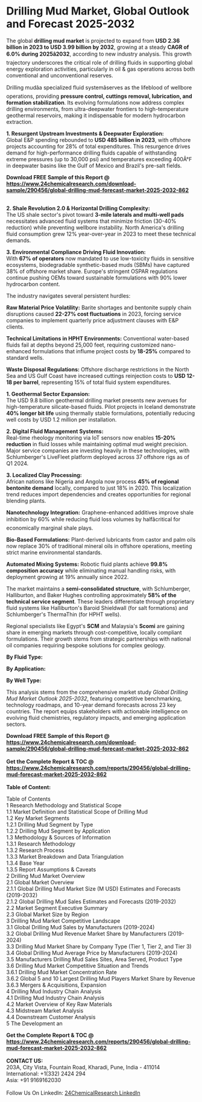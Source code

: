 <h1>Drilling Mud Market, Global Outlook and Forecast 2025-2032</h1><p>The global <strong>drilling mud market</strong> is projected to expand from <strong>USD 2.36 billion in 2023 to USD 3.99 billion by 2032</strong>, growing at a steady <strong>CAGR of 6.0% during 2025â2032</strong>, according to new industry analysis. This growth trajectory underscores the critical role of drilling fluids in supporting global energy exploration activities, particularly in oil &amp; gas operations across both conventional and unconventional reserves.</p><p>Drilling mudâa specialized fluid systemâserves as the lifeblood of wellbore operations, providing <strong>pressure control, cuttings removal, lubrication, and formation stabilization</strong>. Its evolving formulations now address complex drilling environments, from ultra-deepwater frontiers to high-temperature geothermal reservoirs, making it indispensable for modern hydrocarbon extraction.</p><p><strong>1. Resurgent Upstream Investments &amp; Deepwater Exploration:</strong><br>
Global E&amp;P spending rebounded to <strong>USD 485 billion in 2023</strong>, with offshore projects accounting for 28% of total expenditures. This resurgence drives demand for high-performance drilling fluids capable of withstanding extreme pressures (up to 30,000 psi) and temperatures exceeding 400Â°F in deepwater basins like the Gulf of Mexico and Brazil's pre-salt fields.</p><div><b>Download FREE Sample of this Report @ 
            <a href="https://www.24chemicalresearch.com/download-sample/290456/global-drilling-mud-forecast-market-2025-2032-862">
            https://www.24chemicalresearch.com/download-sample/290456/global-drilling-mud-forecast-market-2025-2032-862</a></b></div><br><p><strong>2. Shale Revolution 2.0 &amp; Horizontal Drilling Complexity:</strong><br>
The US shale sector's pivot toward <strong>3-mile laterals and multi-well pads</strong> necessitates advanced fluid systems that minimize friction (30-40% reduction) while preventing wellbore instability. North America's drilling fluid consumption grew 12% year-over-year in 2023 to meet these technical demands.</p><p><strong>3. Environmental Compliance Driving Fluid Innovation:</strong><br>
With <strong>67% of operators</strong> now mandated to use low-toxicity fluids in sensitive ecosystems, biodegradable synthetic-based muds (SBMs) have captured 38% of offshore market share. Europe's stringent OSPAR regulations continue pushing OEMs toward sustainable formulations with 90% lower hydrocarbon content.</p><p>The industry navigates several persistent hurdles:</p><p><strong>Raw Material Price Volatility:</strong> Barite shortages and bentonite supply chain disruptions caused <strong>22-27% cost fluctuations</strong> in 2023, forcing service companies to implement quarterly price adjustment clauses with E&amp;P clients.</p><p><strong>Technical Limitations in HPHT Environments:</strong> Conventional water-based fluids fail at depths beyond 25,000 feet, requiring customized nano-enhanced formulations that influme project costs by <strong>18-25%</strong> compared to standard wells.</p><p><strong>Waste Disposal Regulations:</strong> Offshore discharge restrictions in the North Sea and US Gulf Coast have increased cuttings reinjection costs to <strong>USD 12-18 per barrel</strong>, representing 15% of total fluid system expenditures.</p><p><strong>1. Geothermal Sector Expansion:</strong><br>
The USD 9.8 billion geothermal drilling market presents new avenues for high-temperature silicate-based fluids. Pilot projects in Iceland demonstrate <strong>40% longer bit life</strong> using thermally stable formulations, potentially reducing well costs by USD 1.2 million per installation.</p><p><strong>2. Digital Fluid Management Systems:</strong><br>
Real-time rheology monitoring via IoT sensors now enables <strong>15-20% reduction</strong> in fluid losses while maintaining optimal mud weight precision. Major service companies are investing heavily in these technologies, with Schlumberger's LiveFleet platform deployed across 37 offshore rigs as of Q1 2024.</p><p><strong>3. Localized Clay Processing:</strong><br>
African nations like Nigeria and Angola now process <strong>45% of regional bentonite demand</strong> locally, compared to just 18% in 2020. This localization trend reduces import dependencies and creates opportunities for regional blending plants.</p><p><strong>Nanotechnology Integration:</strong> Graphene-enhanced additives improve shale inhibition by 60% while reducing fluid loss volumes by halfâcritical for economically marginal shale plays.</p><p><strong>Bio-Based Formulations:</strong> Plant-derived lubricants from castor and palm oils now replace 30% of traditional mineral oils in offshore operations, meeting strict marine environmental standards.</p><p><strong>Automated Mixing Systems:</strong> Robotic fluid plants achieve <strong>99.8% composition accuracy</strong> while eliminating manual handling risks, with deployment growing at 19% annually since 2022.</p><p>The market maintains a <strong>semi-consolidated structure</strong>, with Schlumberger, Halliburton, and Baker Hughes controlling approximately <strong>58% of the technical service segment</strong>. These leaders differentiate through proprietary fluid systems like Halliburton's Baroid Shieldwall (for salt formations) and Schlumberger's ThermaThin (for HPHT wells).</p><p>Regional specialists like Egypt's <strong>SCM</strong> and Malaysia's <strong>Scomi</strong> are gaining share in emerging markets through cost-competitive, locally compliant formulations. Their growth stems from strategic partnerships with national oil companies requiring bespoke solutions for complex geology.</p><p><strong>By Fluid Type:</strong></p><p><strong>By Application:</strong></p><p><strong>By Well Type:</strong></p><p>This analysis stems from the comprehensive market study <em>Global Drilling Mud Market Outlook 2025-2032</em>, featuring competitive benchmarking, technology roadmaps, and 10-year demand forecasts across 23 key countries. The report equips stakeholders with actionable intelligence on evolving fluid chemistries, regulatory impacts, and emerging application sectors.</p><div><b>Download FREE Sample of this Report @ 
            <a href="https://www.24chemicalresearch.com/download-sample/290456/global-drilling-mud-forecast-market-2025-2032-862">
            https://www.24chemicalresearch.com/download-sample/290456/global-drilling-mud-forecast-market-2025-2032-862</a></b></div><br><div><b>Get the Complete Report & TOC @ 
            <a href="https://www.24chemicalresearch.com/reports/290456/global-drilling-mud-forecast-market-2025-2032-862">
            https://www.24chemicalresearch.com/reports/290456/global-drilling-mud-forecast-market-2025-2032-862</a></b></div><br>
            <b>Table of Content:</b><p>Table of Contents<br />
1 Research Methodology and Statistical Scope<br />
1.1 Market Definition and Statistical Scope of Drilling Mud<br />
1.2 Key Market Segments<br />
1.2.1 Drilling Mud Segment by Type<br />
1.2.2 Drilling Mud Segment by Application<br />
1.3 Methodology & Sources of Information<br />
1.3.1 Research Methodology<br />
1.3.2 Research Process<br />
1.3.3 Market Breakdown and Data Triangulation<br />
1.3.4 Base Year<br />
1.3.5 Report Assumptions & Caveats<br />
2 Drilling Mud Market Overview<br />
2.1 Global Market Overview<br />
2.1.1 Global Drilling Mud Market Size (M USD) Estimates and Forecasts (2019-2032)<br />
2.1.2 Global Drilling Mud Sales Estimates and Forecasts (2019-2032)<br />
2.2 Market Segment Executive Summary<br />
2.3 Global Market Size by Region<br />
3 Drilling Mud Market Competitive Landscape<br />
3.1 Global Drilling Mud Sales by Manufacturers (2019-2024)<br />
3.2 Global Drilling Mud Revenue Market Share by Manufacturers (2019-2024)<br />
3.3 Drilling Mud Market Share by Company Type (Tier 1, Tier 2, and Tier 3)<br />
3.4 Global Drilling Mud Average Price by Manufacturers (2019-2024)<br />
3.5 Manufacturers Drilling Mud Sales Sites, Area Served, Product Type<br />
3.6 Drilling Mud Market Competitive Situation and Trends<br />
3.6.1 Drilling Mud Market Concentration Rate<br />
3.6.2 Global 5 and 10 Largest Drilling Mud Players Market Share by Revenue<br />
3.6.3 Mergers & Acquisitions, Expansion<br />
4 Drilling Mud Industry Chain Analysis<br />
4.1 Drilling Mud Industry Chain Analysis<br />
4.2 Market Overview of Key Raw Materials<br />
4.3 Midstream Market Analysis<br />
4.4 Downstream Customer Analysis<br />
5 The Development an</p><div><b>Get the Complete Report & TOC @ 
            <a href="https://www.24chemicalresearch.com/reports/290456/global-drilling-mud-forecast-market-2025-2032-862">
            https://www.24chemicalresearch.com/reports/290456/global-drilling-mud-forecast-market-2025-2032-862</a></b></div><br><b>CONTACT US:</b><br>
            203A, City Vista, Fountain Road, Kharadi, Pune, India - 411014<br>
            International: +1(332) 2424 294<br>
            Asia: +91 9169162030 <br><br>
            Follow Us On LinkedIn: <a href="https://www.linkedin.com/company/24chemicalresearch/">24ChemicalResearch LinkedIn</a>